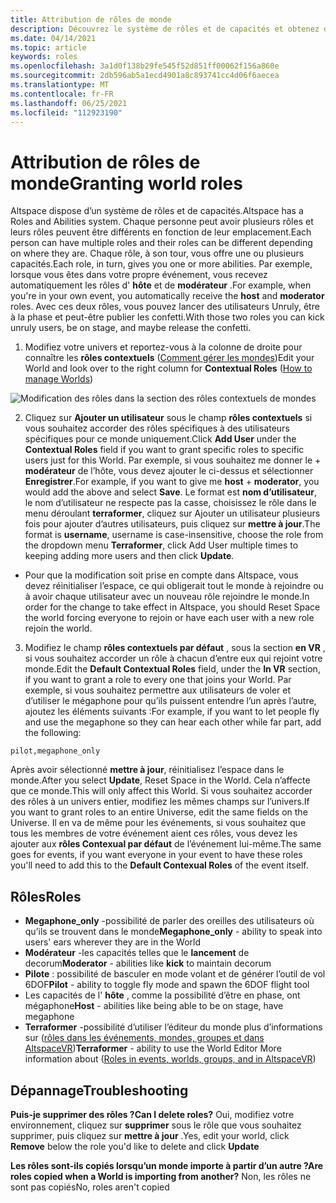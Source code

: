 ```yaml
---
title: Attribution de rôles de monde
description: Découvrez le système de rôles et de capacités et obtenez des instructions pas à pas pour donner aux utilisateurs des rôles dans vos mondes AltspaceVR.
ms.date: 04/14/2021
ms.topic: article
keywords: roles
ms.openlocfilehash: 3a1d0f138b29fe545f52d851ff00062f156a860e
ms.sourcegitcommit: 2db596ab5a1ecd4901a8c893741cc4d06f6aecea
ms.translationtype: MT
ms.contentlocale: fr-FR
ms.lasthandoff: 06/25/2021
ms.locfileid: "112923190"
---
```

# <a name="granting-world-roles"></a><span data-ttu-id="ebfd4-104">Attribution de rôles de monde</span><span class="sxs-lookup"><span data-stu-id="ebfd4-104">Granting world roles</span></span>

<span data-ttu-id="ebfd4-105">Altspace dispose d’un système de rôles et de capacités.</span><span class="sxs-lookup"><span data-stu-id="ebfd4-105">Altspace has a Roles and Abilities system.</span></span> <span data-ttu-id="ebfd4-106">Chaque personne peut avoir plusieurs rôles et leurs rôles peuvent être différents en fonction de leur emplacement.</span><span class="sxs-lookup"><span data-stu-id="ebfd4-106">Each person can have multiple roles and their roles can be different depending on where they are.</span></span> <span data-ttu-id="ebfd4-107">Chaque rôle, à son tour, vous offre une ou plusieurs capacités.</span><span class="sxs-lookup"><span data-stu-id="ebfd4-107">Each role, in turn, gives you one or more abilities.</span></span> <span data-ttu-id="ebfd4-108">Par exemple, lorsque vous êtes dans votre propre événement, vous recevez automatiquement les rôles d' **hôte** et de **modérateur** .</span><span class="sxs-lookup"><span data-stu-id="ebfd4-108">For example, when you're in your own event, you automatically receive the **host** and **moderator** roles.</span></span> <span data-ttu-id="ebfd4-109">Avec ces deux rôles, vous pouvez lancer des utilisateurs Unruly, être à la phase et peut-être publier les confetti.</span><span class="sxs-lookup"><span data-stu-id="ebfd4-109">With those two roles you can kick unruly users, be on stage, and maybe release the confetti.</span></span>

1. <span data-ttu-id="ebfd4-110">Modifiez votre univers et reportez-vous à la colonne de droite pour connaître les **rôles contextuels** ([Comment gérer les mondes](managing-worlds.md))</span><span class="sxs-lookup"><span data-stu-id="ebfd4-110">Edit your World and look over to the right column for **Contextual Roles** ([How to manage Worlds](managing-worlds.md))</span></span>

![Modification des rôles dans la section des rôles contextuels de mondes](images/granting-roles.png)

2. <span data-ttu-id="ebfd4-112">Cliquez sur **Ajouter un utilisateur** sous le champ **rôles contextuels** si vous souhaitez accorder des rôles spécifiques à des utilisateurs spécifiques pour ce monde uniquement.</span><span class="sxs-lookup"><span data-stu-id="ebfd4-112">Click **Add User** under the **Contextual Roles** field if you want to grant specific roles to specific users just for this World.</span></span> <span data-ttu-id="ebfd4-113">Par exemple, si vous souhaitez me donner le   +  **modérateur** de l’hôte, vous devez ajouter le ci-dessus et sélectionner **Enregistrer**.</span><span class="sxs-lookup"><span data-stu-id="ebfd4-113">For example, if you want to give me **host** + **moderator**, you would add the above and select **Save**.</span></span> <span data-ttu-id="ebfd4-114">Le format est **nom d’utilisateur**, le nom d’utilisateur ne respecte pas la casse, choisissez le rôle dans le menu déroulant **terraformer**, cliquez sur Ajouter un utilisateur plusieurs fois pour ajouter d’autres utilisateurs, puis cliquez sur **mettre à jour**.</span><span class="sxs-lookup"><span data-stu-id="ebfd4-114">The format is **username**, username is case-insensitive, choose the role from the dropdown menu **Terraformer**, click Add User multiple times to keeping adding more users and then click **Update**.</span></span>

* <span data-ttu-id="ebfd4-115">Pour que la modification soit prise en compte dans Altspace, vous devez réinitialiser l’espace, ce qui obligerait tout le monde à rejoindre ou à avoir chaque utilisateur avec un nouveau rôle rejoindre le monde.</span><span class="sxs-lookup"><span data-stu-id="ebfd4-115">In order for the change to take effect in Altspace, you should Reset Space the world forcing everyone to rejoin or have each user with a new role rejoin the world.</span></span>

3. <span data-ttu-id="ebfd4-116">Modifiez le champ **rôles contextuels par défaut** , sous la section **en VR** , si vous souhaitez accorder un rôle à chacun d’entre eux qui rejoint votre monde.</span><span class="sxs-lookup"><span data-stu-id="ebfd4-116">Edit the **Default Contextual Roles** field, under the **In VR** section, if you want to grant a role to every one that joins your World.</span></span> <span data-ttu-id="ebfd4-117">Par exemple, si vous souhaitez permettre aux utilisateurs de voler et d’utiliser le mégaphone pour qu’ils puissent entendre l’un après l’autre, ajoutez les éléments suivants :</span><span class="sxs-lookup"><span data-stu-id="ebfd4-117">For example, if you want to let people fly and use the megaphone so they can hear each other while far part, add the following:</span></span>

```
pilot,megaphone_only
```

<span data-ttu-id="ebfd4-118">Après avoir sélectionné **mettre à jour**, réinitialisez l’espace dans le monde.</span><span class="sxs-lookup"><span data-stu-id="ebfd4-118">After you select **Update**, Reset Space in the World.</span></span> <span data-ttu-id="ebfd4-119">Cela n’affecte que ce monde.</span><span class="sxs-lookup"><span data-stu-id="ebfd4-119">This will only affect this World.</span></span> <span data-ttu-id="ebfd4-120">Si vous souhaitez accorder des rôles à un univers entier, modifiez les mêmes champs sur l’univers.</span><span class="sxs-lookup"><span data-stu-id="ebfd4-120">If you want to grant roles to an entire Universe, edit the same fields on the Universe.</span></span> <span data-ttu-id="ebfd4-121">Il en va de même pour les événements, si vous souhaitez que tous les membres de votre événement aient ces rôles, vous devez les ajouter aux **rôles Contexual par défaut** de l’événement lui-même.</span><span class="sxs-lookup"><span data-stu-id="ebfd4-121">The same goes for events, if you want everyone in your event to have these roles you'll need to add this to the **Default Contexual Roles** of the event itself.</span></span>

## <a name="roles"></a><span data-ttu-id="ebfd4-122">Rôles</span><span class="sxs-lookup"><span data-stu-id="ebfd4-122">Roles</span></span>

* <span data-ttu-id="ebfd4-123">**Megaphone_only** -possibilité de parler des oreilles des utilisateurs où qu’ils se trouvent dans le monde</span><span class="sxs-lookup"><span data-stu-id="ebfd4-123">**Megaphone_only** - ability to speak into users' ears wherever they are in the World</span></span>
* <span data-ttu-id="ebfd4-124">**Modérateur** -les capacités telles que le **lancement** de decorum</span><span class="sxs-lookup"><span data-stu-id="ebfd4-124">**Moderator** - abilities like **kick** to maintain decorum</span></span>
* <span data-ttu-id="ebfd4-125">**Pilote** : possibilité de basculer en mode volant et de générer l’outil de vol 6DOF</span><span class="sxs-lookup"><span data-stu-id="ebfd4-125">**Pilot** - ability to toggle fly mode and spawn the 6DOF flight tool</span></span>
* <span data-ttu-id="ebfd4-126">Les capacités de l' **hôte** , comme la possibilité d’être en phase, ont mégaphone</span><span class="sxs-lookup"><span data-stu-id="ebfd4-126">**Host** - abilities like being able to be on stage, have megaphone</span></span>
* <span data-ttu-id="ebfd4-127">**Terraformer** -possibilité d’utiliser l’éditeur du monde plus d’informations sur ([rôles dans les événements, mondes, groupes et dans AltspaceVR](../getting-started/roles.md))</span><span class="sxs-lookup"><span data-stu-id="ebfd4-127">**Terraformer** - ability to use the World Editor More information about ([Roles in events, worlds, groups, and in AltspaceVR](../getting-started/roles.md))</span></span>

## <a name="troubleshooting"></a><span data-ttu-id="ebfd4-128">Dépannage</span><span class="sxs-lookup"><span data-stu-id="ebfd4-128">Troubleshooting</span></span>

<span data-ttu-id="ebfd4-129">**Puis-je supprimer des rôles ?**</span><span class="sxs-lookup"><span data-stu-id="ebfd4-129">**Can I delete roles?**</span></span>
<span data-ttu-id="ebfd4-130">Oui, modifiez votre environnement, cliquez sur **supprimer** sous le rôle que vous souhaitez supprimer, puis cliquez sur **mettre à jour** .</span><span class="sxs-lookup"><span data-stu-id="ebfd4-130">Yes, edit your world, click **Remove** below the role you'd like to delete and click **Update**</span></span>

<span data-ttu-id="ebfd4-131">**Les rôles sont-ils copiés lorsqu’un monde importe à partir d’un autre ?**</span><span class="sxs-lookup"><span data-stu-id="ebfd4-131">**Are roles copied when a World is importing from another?**</span></span>
<span data-ttu-id="ebfd4-132">Non, les rôles ne sont pas copiés</span><span class="sxs-lookup"><span data-stu-id="ebfd4-132">No, roles aren't copied</span></span>